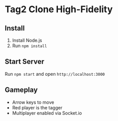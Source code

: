 # Tag2 Clone High-Fidelity

## Install
1. Install Node.js
2. Run `npm install`

## Start Server
Run `npm start` and open `http://localhost:3000`

## Gameplay
- Arrow keys to move
- Red player is the tagger
- Multiplayer enabled via Socket.io